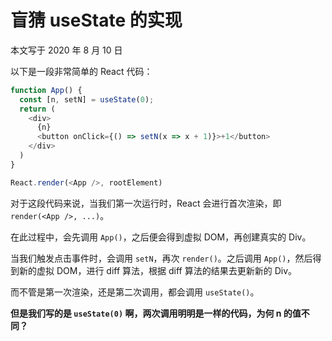 # 盲猜 useState 的实现

本文写于 2020 年 8 月 10 日

以下是一段非常简单的 React 代码：

```JavaScript
function App() {
  const [n, setN] = useState(0);
  return (
    <div>
      {n}
      <button onClick={() => setN(x => x + 1)}>+1</button>
    </div>
  )
}

React.render(<App />, rootElement)
```

对于这段代码来说，当我们第一次运行时，React 会进行首次渲染，即 `render(<App />, ...)`。

在此过程中，会先调用 `App()`，之后便会得到虚拟 DOM，再创建真实的 Div。

当我们触发点击事件时，会调用 `setN`，再次 `render()`。之后调用 `App()`，然后得到新的虚拟 DOM，进行 diff 算法，根据 diff 算法的结果去更新新的 Div。

而不管是第一次渲染，还是第二次调用，都会调用 `useState()`。

**但是我们写的是 `useState(0)` 啊，两次调用明明是一样的代码，为何 n 的值不同？**
